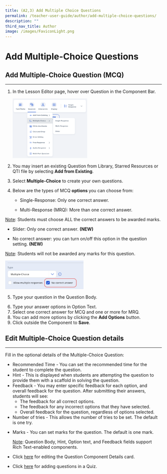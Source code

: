 ```yaml
---
title: (A2,3) Add Multiple Choice Questions
permalink: /teacher-user-guide/author/add-multiple-choice-questions/
description: ""
third_nav_title: Author
image: /images/FaviconLight.png
---
```

<h1 id="add-multiple-choice-questions">Add Multiple-Choice Questions</h1>
<h2 id="-add-multiple-choice-question-mcq-">Add Multiple-Choice Question (MCQ)</h2>
<hr>
<ol>
<li><p>In the Lesson Editor page, hover over Question in the Component Bar.</p>
<p><img style="width: 50%;" src="/images/2Teacher/AU-AddMCQ1.png"></p>
</li>
<li><p>You may insert an existing Question from Library, Starred Resources or QTI file by selecting <strong>Add from Existing</strong>.</p>
</li>
<li>Select <strong>Multiple-Choice</strong> to create your own questions.</li>
<li><p>Below are the types of MCQ <strong><strong>options </strong></strong>you can choose from:</p>
<ul>
<li>Single-Response: Only one correct answer.</li>
	<li><p>Multi-Response (MRQ): More than one correct answer.</p></li></ul></li></ol>
<p><u>Note</u>: Students must choose ALL the correct answers to be awarded marks.</p>
<ul>
<li><p>Slider: Only one correct answer. <strong>(NEW)</strong></p>
</li>
<li><p>No correct answer: you can turn on/off this option in the question setting. <strong>(NEW)</strong></p></li></ul>
<p><u>Note</u>: Students will not be awarded any marks for this question.</p>
<p><img style="width: 50%;" src="/images/2Teacher/AU-AddMCQ2.png"></p>



<ol start="5"><li><p>Type your question in the Question Body.</p>
</li>
<li>Type your answer options in Option Text.</li>
<li>Select one correct answer for MCQ and one or more for MRQ.</li>
<li>You can add more options by clicking the <strong>Add Options</strong> button.</li>
<li>Click outside the Component to <strong>Save</strong>.</li>
</ol>
<h2 id="-edit-multiple-choice-question-details-">Edit Multiple-Choice Question details</h2>
<hr>
<p>Fill in the optional details of the Multiple-Choice Question:</p>
<ul>
<li>Recommended Time - You can set the recommended time for the student to complete the question.</li>
<li>Hint - This is displayed when students are attempting the question to provide them with a scaffold in solving the question.</li>
<li>Feedback - You may enter specific feedback for each option, and overall feedback for the question. After submitting their answers, students will see:<ul>
<li>The feedback for all correct options.</li>
<li>The feedback for any incorrect options that they have selected.</li>
<li>Overall feedback for the question, regardless of options selected.</li>
</ul>
</li>
<li>Number of tries - This allows the number of tries to be set. The default is one try.</li>
<li><p>Marks - You can set marks for the question. The default is one mark.</p>
	<p><u>Note</u>: Question Body, Hint, Option text, and Feedback fields support Rich Text-enabled components.</p>
</li>
<li><p>Click <a target="_blank" href="/teacher-user-guide/author/edit-detail-cards/">here</a> for editing the Question Component Details card.</p>
</li>
<li>Click <a target="_blank" href="/teacher-user-guide/assess/edit-quizzes/">here</a> for adding questions in a Quiz.</li>
</ul>